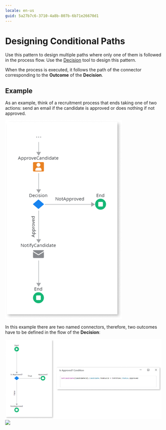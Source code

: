 ```yaml
---
locale: en-us
guid: 5a27b7c6-3710-4a8b-807b-6b71e26670d1
---
```


# Designing Conditional Paths

Use this pattern to design multiple paths where only one of them is followed in the process flow. Use the [Decision](<../../../ref/lang/auto/Class.Decision.final.md>) tool to design this pattern.

When the process is executed, it follows the path of the connector corresponding to the **Outcome** of the **Decision**.


## Example

As an example, think of a recruitment process that ends taking one of two actions: send an email if the candidate is approved or does nothing if not approved.

![](images/conditional-braches.png)

In this example there are two named connectors, therefore, two outcomes have to be defined in the flow of the **Decision**:

![](images/decision-flow.png) ![](images/decision-if-condition.png)
